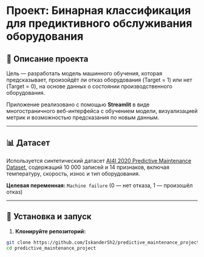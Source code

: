 # Проект: Бинарная классификация для предиктивного обслуживания оборудования

## 📌 Описание проекта

Цель — разработать модель машинного обучения, которая предсказывает, произойдёт ли отказ оборудования (Target = 1) или нет (Target = 0), на основе данных о состоянии производственного оборудования.

Приложение реализовано с помощью **Streamlit** в виде многостраничного веб-интерфейса с обучением модели, визуализацией метрик и возможностью предсказания по новым данным.

---

## 📊 Датасет

Используется синтетический датасет [AI4I 2020 Predictive Maintenance Dataset](https://archive.ics.uci.edu/dataset/601/predictive+maintenance+dataset), содержащий 10 000 записей и 14 признаков, включая температуру, скорость, износ и тип оборудования.

**Целевая переменная:** `Machine failure` (0 — нет отказа, 1 — произошёл отказ)

---

## 🔧 Установка и запуск

1. **Клонируйте репозиторий:**

```bash
git clone https://github.com/IskanderSh2/predictive_maintenance_project.git
cd predictive_maintenance_project

